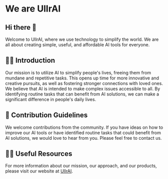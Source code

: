 # We are UllrAI

## Hi there 👋

Welcome to UllrAI, where we use technology to simplify the world. We are all about creating simple, useful, and affordable AI tools for everyone.

## 🙋‍♀️ Introduction

Our mission is to utilize AI to simplify people's lives, freeing them from mundane and repetitive tasks. This opens up time for more innovative and creative pursuits, as well as fostering stronger connections with loved ones. We believe that AI is intended to make complex issues accessible to all. By identifying routine tasks that can benefit from AI solutions, we can make a significant difference in people's daily lives.

## 🌈 Contribution Guidelines

We welcome contributions from the community. If you have ideas on how to improve our AI tools or have identified routine tasks that could benefit from AI solutions, we would love to hear from you. Please feel free to contact us.

## 👩‍💻 Useful Resources

For more information about our mission, our approach, and our products, please visit our website at [UllrAI](https://ullrai.com/). 

